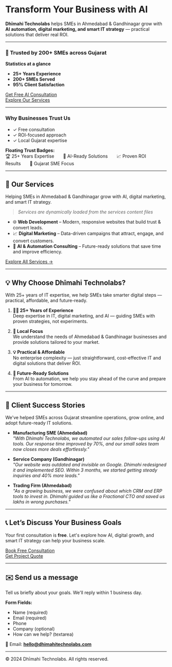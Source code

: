 # Transform Your Business with AI
**Dhīmahi Technolabs** helps SMEs in Ahmedabad & Gandhinagar grow with **AI automation, digital marketing, and smart IT strategy** — practical solutions that deliver real ROI.

---

### 🌟 Trusted by 200+ SMEs across Gujarat  

**Statistics at a glance**  
- **25+ Years Experience**  
- **200+ SMEs Served**  
- **95% Client Satisfaction**

[Get Free AI Consultation](#contact)  
[Explore Our Services](#services)

---

### Why Businesses Trust Us
- ✓ Free consultation  
- ✓ ROI-focused approach  
- ✓ Local Gujarat expertise  

**Floating Trust Badges:**  
🏆 25+ Years Expertise  🚀 AI-Ready Solutions  📈 Proven ROI Results  🎯 Gujarat SME Focus  

---

## 🚀 Our Services
Helping SMEs in Ahmedabad & Gandhinagar grow with AI, digital marketing, and smart IT strategy.

> *Services are dynamically loaded from the services content files*  

- 🌐 **Web Development** – Modern, responsive websites that build trust & convert leads.  
- 📈 **Digital Marketing** – Data-driven campaigns that attract, engage, and convert customers.  
- 🤖 **AI & Automation Consulting** – Future-ready solutions that save time and improve efficiency.  

[Explore All Services →](#services)

---

## 💡 Why Choose Dhīmahi Technolabs?
With 25+ years of IT expertise, we help SMEs take smarter digital steps — practical, affordable, and future-ready.

1. **👨‍💼 25+ Years of Experience**  
   Deep expertise in IT, digital marketing, and AI — guiding SMEs with proven strategies, not experiments.  

2. **📍 Local Focus**  
   We understand the needs of Ahmedabad & Gandhinagar businesses and provide solutions tailored to your market.  

3. **💡 Practical & Affordable**  
   No enterprise complexity — just straightforward, cost-effective IT and digital solutions that deliver ROI.  

4. **🚀 Future-Ready Solutions**  
   From AI to automation, we help you stay ahead of the curve and prepare your business for tomorrow.  

---

## 🌟 Client Success Stories
We've helped SMEs across Gujarat streamline operations, grow online, and adopt future-ready IT solutions.

- **Manufacturing SME (Ahmedabad)**  
  *"With Dhimahi Technolabs, we automated our sales follow-ups using AI tools. Our response time improved by 70%, and our small sales team now closes more deals effortlessly."*  

- **Service Company (Gandhinagar)**  
  *"Our website was outdated and invisible on Google. Dhimahi redesigned it and implemented SEO. Within 3 months, we started getting steady inquiries and 40% more leads."*  

- **Trading Firm (Ahmedabad)**  
  *"As a growing business, we were confused about which CRM and ERP tools to invest in. Dhimahi guided us like a Fractional CTO and saved us lakhs in wrong purchases."*  

---

## 📞 Let’s Discuss Your Business Goals
Your first consultation is **free**. Let's explore how AI, digital growth, and smart IT strategy can help your business scale.

[Book Free Consultation](#contact)  
[Get Project Quote](#quote)

---

## ✉️ Send us a message
Tell us briefly about your goals. We'll reply within 1 business day.

**Form Fields:**  
- Name (required)  
- Email (required)  
- Phone  
- Company (optional)  
- How can we help? (textarea)  

📩 Email: **hello@dhimahitechnolabs.com**

---

© 2024 Dhīmahi Technolabs. All rights reserved.
